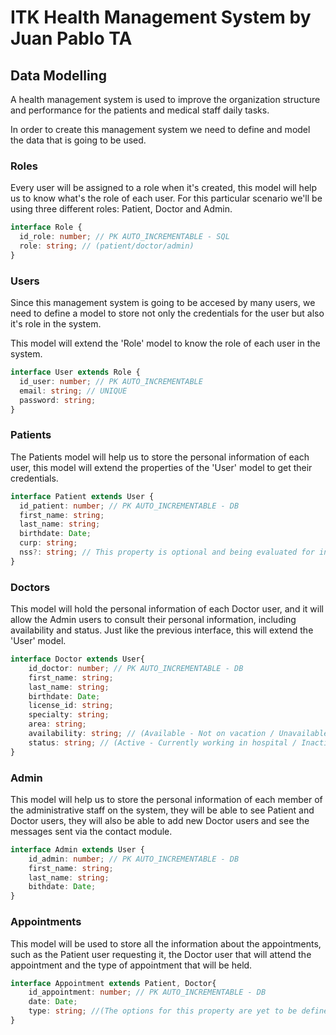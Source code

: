 # ITK Health Management System by Juan Pablo TA

## Data Modelling

A health management system is used to improve the organization structure and performance for the patients and medical staff daily tasks.

In order to create this management system we need to define and model the data that is going to be used.

### Roles

Every user will be assigned to a role when it's created, this model will help us to know what's the role of each user. For this particular scenario we'll be using three different roles: Patient, Doctor and Admin.

```ts
interface Role {
  id_role: number; // PK AUTO_INCREMENTABLE - SQL
  role: string; // (patient/doctor/admin)
}
```

### Users

Since this management system is going to be accesed by many users, we need to define a model to store not only the credentials for the user but also it's role in the system.

This model will extend the 'Role' model to know the role of each user in the system.

```ts
interface User extends Role {
  id_user: number; // PK AUTO_INCREMENTABLE
  email: string; // UNIQUE
  password: string;
}
```

### Patients

The Patients model will help us to store the personal information of each user, this model will extend the properties of the 'User' model to get their credentials.

```ts
interface Patient extends User {
  id_patient: number; // PK AUTO_INCREMENTABLE - DB
  first_name: string;
  last_name: string;
  birthdate: Date;
  curp: string;
  nss?: string; // This property is optional and being evaluated for inclusion
}
```

### Doctors

This model will hold the personal information of each Doctor user, and it will allow the Admin users to consult their personal information, including availability and status. Just like the previous interface, this will extend the 'User' model.

```ts
interface Doctor extends User{
    id_doctor: number; // PK AUTO_INCREMENTABLE - DB
    first_name: string;
    last_name: string;
    birthdate: Date;
    license_id: string;
    specialty: string;
    area: string;
    availability: string; // (Available - Not on vacation / Unavailable - On vacation or Day Off)
    status: string; // (Active - Currently working in hospital / Inactive - No longer working in hospital)
}
```

### Admin

This model will help us to store the personal information of each member of the administrative staff on the system, they will be able to see Patient and Doctor users, they will also be able to add new Doctor users and see the messages sent via the contact module.

```ts
interface Admin extends User {
    id_admin: number; // PK AUTO_INCREMENTABLE - DB
    first_name: string;
    last_name: string;
    bithdate: Date;
}
```

### Appointments

This model will be used to store all the information about the appointments, such as the Patient user requesting it, the Doctor user that will attend the appointment and the type of appointment that will be held.

```ts
interface Appointment extends Patient, Doctor{
    id_appointment: number; // PK AUTO_INCREMENTABLE - DB
    date: Date;
    type: string; //(The options for this property are yet to be defined)
}
```